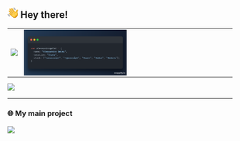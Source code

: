## <img src="./images/hi.svg" alt="hi" width="24px"> Hey there!

<table>
    <tr>
        <td><img align=top src="https://github-readme-stats.vercel.app/api?username=alessandrogelmi&theme=dark&count_private=true&show_icons=true" width="50%"/></td>
        <td><img align=top src="./images/Snap.png" width="50%"></td>
    </tr>
</table>

  <img src="https://activity-graph.herokuapp.com/graph?username=alessandrogelmi&theme=github&bg_color=151515&hide_border=true" />
</div>
<hr>
<h3>🌐 My main project</h3>
<a href="https://github.com/alessandrogelmi/Covid19-Italy-Data">
  <img align="center" src="https://github-readme-stats-anuraghazra1.vercel.app/api/pin/?username=alessandrogelmi&repo=Covid19-Italy-Data&theme=dark&hide_border=true" />
</a>
